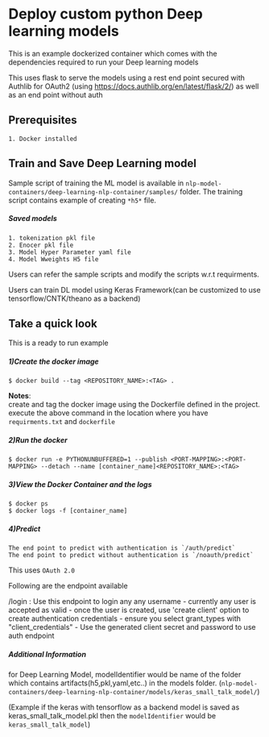 # Deploy custom python Deep learning models

This is an example dockerized container which comes with the dependencies required to run your Deep learning models

This uses flask to serve the models using a rest end point secured with Authlib for OAuth2 (using https://docs.authlib.org/en/latest/flask/2/) as well as an end point without auth

## Prerequisites
    1. Docker installed

## Train and Save Deep Learning model

Sample script of training the ML model is available in `nlp-model-containers/deep-learning-nlp-container/samples/` folder. The training script contains example of creating `*h5*` file.
##### Saved models
    1. tokenization pkl file
    2. Enocer pkl file
    3. Model Hyper Parameter yaml file
    4. Model Wweights H5 file

Users can refer the sample scripts and modify the scripts w.r.t requirments.

Users can train DL model using Keras Framework(can be customized to use tensorflow/CNTK/theano as a backend)

## Take a quick look
This is a ready to run example 

##### 1)Create the docker image
    $ docker build --tag <REPOSITORY_NAME>:<TAG> .
<b>Notes</b>:    
    create and tag the docker image using the Dockerfile defined in the project. 
    execute the above command in the location where you have `requirments.txt` and `dockerfile`
    
##### 2)Run the docker
    $ docker run -e PYTHONUNBUFFERED=1 --publish <PORT-MAPPING>:<PORT-MAPPING> --detach --name [container_name]<REPOSITORY_NAME>:<TAG>

##### 3)View the Docker Container and the logs
    $ docker ps
    $ docker logs -f [container_name]
   
##### 4)Predict
    The end point to predict with authentication is `/auth/predict`
    The end point to predict without authentication is `/noauth/predict`
    
This uses `OAuth 2.0 `

Following are the endpoint available

/login : Use this endpoint to login any any username - currently any user is accepted as valid - once the user is created, use 'create client' option to create authentication credentials - ensure you select grant_types with "client_credentials" - Use the generated client secret and password to use auth endpoint


##### Additional Information
for Deep Learning Model, modelIdentifier would be name of the folder which contains artifacts(h5,pkl,yaml,etc..) in the models folder.
(`nlp-model-containers/deep-learning-nlp-container/models/keras_small_talk_model/`)

(Example if the keras with tensorflow as a backend model is saved as keras_small_talk_model.pkl  then the `modelIdentifier` would be `keras_small_talk_model`)

